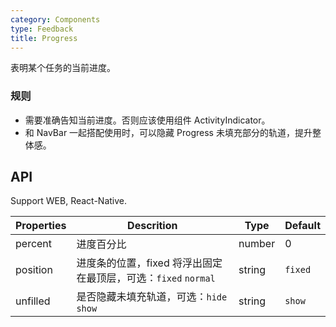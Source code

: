 ```yaml
---
category: Components
type: Feedback
title: Progress
---
```


表明某个任务的当前进度。

### 规则
- 需要准确告知当前进度。否则应该使用组件 ActivityIndicator。
- 和 NavBar 一起搭配使用时，可以隐藏 Progress 未填充部分的轨道，提升整体感。


## API

Support WEB, React-Native.

Properties | Descrition | Type | Default
-----------|------------|------|--------
| percent  | 进度百分比 | number | 0 |
| position   | 进度条的位置，fixed 将浮出固定在最顶层，可选：`fixed` `normal` | string   | `fixed` |
| unfilled  | 是否隐藏未填充轨道，可选：`hide` `show` | string | `show` |
